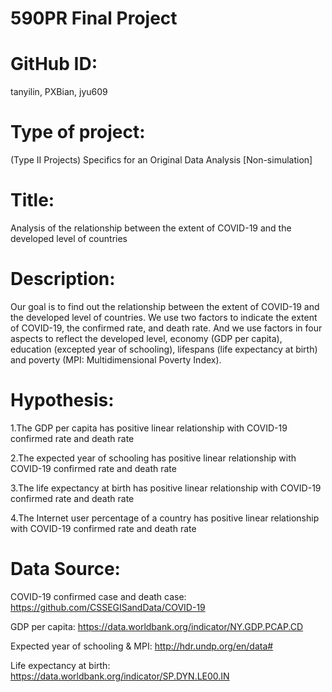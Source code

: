 # 590PR Final Project

# GitHub ID: 
tanyilin, PXBian, jyu609

# Type of project: 
(Type II Projects) Specifics for an Original Data Analysis [Non-simulation]

# Title: 
Analysis of the relationship between the extent of COVID-19 and the developed level of countries

# Description: 
Our goal is to find out the relationship between the extent of COVID-19 and the developed level of countries. We use two factors to indicate the extent of COVID-19, the confirmed rate, and death rate. And we use factors in four aspects to reflect the developed level, economy (GDP per capita), education (excepted year of schooling), lifespans (life expectancy at birth) and poverty (MPI: Multidimensional Poverty Index).

# Hypothesis:

1.The GDP per capita has positive linear relationship with COVID-19 confirmed rate and death rate

2.The expected year of schooling has positive linear relationship with COVID-19 confirmed rate and death rate

3.The life expectancy at birth has positive linear relationship with COVID-19 confirmed rate and death rate

4.The Internet user percentage of a country has positive linear relationship with COVID-19 confirmed rate and death rate

# Data Source:

COVID-19 confirmed case and death case: https://github.com/CSSEGISandData/COVID-19

GDP per capita: https://data.worldbank.org/indicator/NY.GDP.PCAP.CD

Expected year of schooling & MPI: http://hdr.undp.org/en/data#

Life expectancy at birth: https://data.worldbank.org/indicator/SP.DYN.LE00.IN






